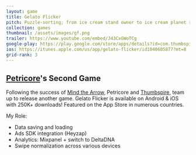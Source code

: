```yaml
---
layout: game
title: Gelato Flicker
pitch: Puzzle-sorting; from ice cream stand owner to ice cream planet ruler
collection: games
thumbnail: /assets/images/gf.png
trailer: https://www.youtube.com/embed/J43CxGWoTCg
google-play: https://play.google.com/store/apps/details?id=com.thumbspire.gelato&hl=en
ios: https://itunes.apple.com/us/app/gelato-flicker/id1040605877?mt=8
grid-rank: 3
---
```


## [Petricore](http://petricoregames.com/)'s Second Game

Following the success of [Mind the Arrow](/games/mindthearrow), Petricore and [Thumbspire](https://www.thumbspire.com/), team up to release another game. Gelato Flicker is available on Android & iOS with 250K+ downloads! Featured on the App Store in numerous countries.

My Role:
- Data saving and loading
- Ads SDK integration (Heyzap)
- Analytics: Mixpanel + switch to DeltaDNA
- Swipe normalization across various devices
